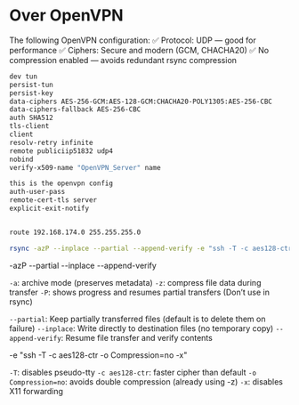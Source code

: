 # Over OpenVPN

The following OpenVPN configuration:
✅ Protocol: UDP —  good for performance
✅ Ciphers: Secure and modern (GCM, CHACHA20) 
✅ No compression enabled —  avoids redundant rsync compression

```sh
dev tun
persist-tun
persist-key
data-ciphers AES-256-GCM:AES-128-GCM:CHACHA20-POLY1305:AES-256-CBC
data-ciphers-fallback AES-256-CBC
auth SHA512
tls-client
client
resolv-retry infinite
remote publiciip51832 udp4
nobind
verify-x509-name "OpenVPN_Server" name

this is the openvpn config
auth-user-pass
remote-cert-tls server
explicit-exit-notify


route 192.168.174.0 255.255.255.0
```

```sh
rsync -azP --inplace --partial --append-verify -e "ssh -T -c aes128-ctr -o Compression=no -x" src/ user@192.168.174.X:/path/
```

 -azP --partial --inplace --append-verify

`-a`: archive mode (preserves metadata)
`-z`: compress file data during transfer
`-P`: shows progress and resumes partial transfers (Don’t use in rsync)

`--partial`: Keep partially transferred files (default is to delete them on failure)
`--inplace`: Write directly to destination files (no temporary copy)
`--append-verify`: Resume file transfer and verify contents


-e "ssh -T -c aes128-ctr -o Compression=no -x"

`-T`: disables pseudo-tty
`-c aes128-ctr`: faster cipher than default
`-o Compression=no`: avoids double compression (already using -z)
`-x`: disables X11 forwarding